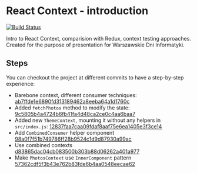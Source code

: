 # React Context - introduction

[![Build Status](https://travis-ci.org/tfiechowski/meetjs-wdi-context.svg?branch=master)](https://travis-ci.org/tfiechowski/meetjs-wdi-context)

Intro to React Context, comparision with Redux, context testing approaches.
Created for the purpose of presentation for Warszawskie Dni Informatyki.

## Steps

You can checkout the project at different commits to have a step-by-step experience:

- Barebone context, different consumer techniques: [ab7ffde1e6890fd313189462a8eeba64a1d1760c](https://github.com/tfiechowski/meetjs-wdi-context/tree/ab7ffde1e6890fd313189462a8eeba64a1d1760c)
- Added `fetchPhotos` method to modify the state: [9c5805b4a4724b6fb41fa4d48ca2ce0c4aa6baa7](https://github.com/tfiechowski/meetjs-wdi-context/tree/9c5805b4a4724b6fb41fa4d48ca2ce0c4aa6baa7)
- Added new `ThemeContext`, mounting it without any helpers in `src/index.js`: [12837faa7caa09fdaf8aaf75e6ea1405e3f3ce14](https://github.com/tfiechowski/meetjs-wdi-context/tree/12837faa7caa09fdaf8aaf75e6ea1405e3f3ce14)
- Add `CombinedConsumer` helper component [98a0f7f51b749786ff28b9524c1d9d87930a99ac](https://github.com/tfiechowski/meetjs-wdi-context/tree/98a0f7f51b749786ff28b9524c1d9d87930a99ac)
- Use combined contexts [d83865dac04cb083500b303b88d06262a401a977](https://github.com/tfiechowski/meetjs-wdi-context/tree/d83865dac04cb083500b303b88d06262a401a977)
- Make `PhotosContext` use `InnerComponent` pattern [57362cdf5f3b43e762b83fde6b4aa0548eecae62](https://github.com/tfiechowski/meetjs-wdi-context/tree/57362cdf5f3b43e762b83fde6b4aa0548eecae62)
